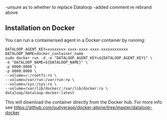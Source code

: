 -unsure as to whether to replace Dataloop
-added comment re rebrand above

## Installation on Docker


You can run a containerised agent in a Docker container by running:

```
DATALOOP_AGENT_KEY=xxxxxxxx-xxxx-xxxx-xxxx-xxxxxxxxxxxx
DATALOOP_NAME=docker_container_name
sudo docker run -d -e "DATALOOP_AGENT_KEY=${DATALOOP_AGENT_KEY}" \
-e "DATALOOP_NAME=${DATALOOP_NAME}" \
-p 8000:8000 \
-p 8080:8080 \
--volume=/:/rootfs:ro \
--volume=/var/run:/var/run:rw \
--volume=/sys:/sys:ro \
--volume=/var/lib/docker/:/var/lib/docker:ro \
dataloop/dataloop-docker:latest
```

This will download the container directly from the Docker hub. For more info see <https://github.com/outlyerapp/docker-alpine/tree/master/dataloop-docker> 
